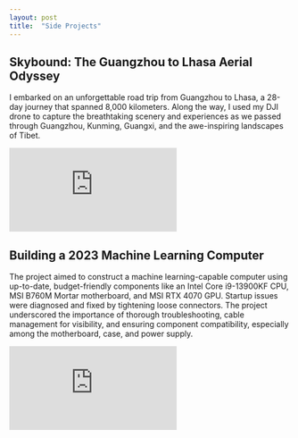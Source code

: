 ```yaml
---
layout: post
title:  "Side Projects"
---
```


## Skybound: The Guangzhou to Lhasa Aerial Odyssey

I embarked on an unforgettable road trip from Guangzhou to Lhasa, a 28-day journey that spanned 8,000 kilometers. Along the way, I used my DJI drone to capture the breathtaking scenery and experiences as we passed through Guangzhou, Kunming, Guangxi, and the awe-inspiring landscapes of Tibet.

<div class="video-container">
  <iframe src="https://www.youtube.com/embed/eqQqEYU8e4E?si=ti3PUcSkocYEw_XX" title="YouTube video player" frameborder="0" allow="accelerometer; autoplay; clipboard-write; encrypted-media; gyroscope; picture-in-picture; web-share" referrerpolicy="strict-origin-when-cross-origin" allowfullscreen></iframe>
</div>

## Building a 2023 Machine Learning Computer

The project aimed to construct a machine learning-capable computer using up-to-date, budget-friendly components like an Intel Core i9-13900KF CPU, MSI B760M Mortar motherboard, and MSI RTX 4070 GPU. Startup issues were diagnosed and fixed by tightening loose connectors. The project underscored the importance of thorough troubleshooting, cable management for visibility, and ensuring component compatibility, especially among the motherboard, case, and power supply.

<div class="video-container">
  <iframe src="https://www.youtube.com/embed/fntYmAJasZ0?si=uZ9Ov5bzjnIrH6CN" title="YouTube video player" frameborder="0" allow="accelerometer; autoplay; clipboard-write; encrypted-media; gyroscope; picture-in-picture; web-share" referrerpolicy="strict-origin-when-cross-origin" allowfullscreen></iframe>
</div>
